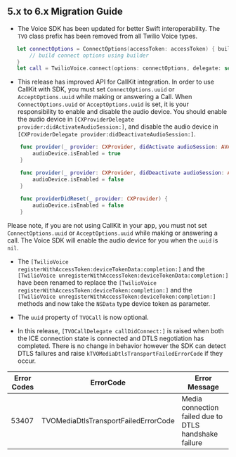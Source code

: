 ## 5.x to 6.x Migration Guide

- The Voice SDK has been updated for better Swift interoperability. The `TVO` class prefix has been removed from all Twilio Voice types.
 
 ```swift
    let connectOptions = ConnectOptions(accessToken: accessToken) { builder in
        // build connect options using builder
    }
    let call = TwilioVoice.connect(options: connectOptions, delegate: self)
 ```
 
- This release has improved API for CallKit integration. In order to use CallKit with SDK, you must set `ConnectOptions.uuid` or `AcceptOptions.uuid` while making or answering a Call. When `ConnectOptions.uuid` or `AcceptOptions.uuid` is set, it is your responsibility to enable and disable the audio device. You should enable the audio device in `[CXProviderDelegate provider:didActivateAudioSession:]`, and disable the audio device in `[CXProviderDelegate provider:didDeactivateAudioSession:]`.

```swift
    func provider(_ provider: CXProvider, didActivate audioSession: AVAudioSession) {
        audioDevice.isEnabled = true
    }

    func provider(_ provider: CXProvider, didDeactivate audioSession: AVAudioSession) {
        audioDevice.isEnabled = false
    }
    
    func providerDidReset(_ provider: CXProvider) {
        audioDevice.isEnabled = false
    }
```

Please note, if you are not using CallKit in your app, you must not set `ConnectOptions.uuid` or `AcceptOptions.uuid` while making or answering a call. The Voice SDK will enable the audio device for you when the `uuid` is `nil`. 

- The `[TwilioVoice registerWithAccessToken:deviceTokenData:completion:]` and the `[TwilioVoice unregisterWithAccessToken:deviceTokenData:completion:]` have been renamed to replace the `[TwilioVoice registerWithAccessToken:deviceToken:completion:]` and the `[TwilioVoice unregisterWithAccessToken:deviceToken:completion:]` methods and now take the `NSData` type device token as parameter.

- The `uuid` property of `TVOCall` is now optional.

- In this release, `[TVOCallDelegate callDidConnect:]` is raised when both the ICE connection state is connected and DTLS negotiation has completed. There is no change in behavior however the SDK can detect DTLS failures and raise `kTVOMediaDtlsTransportFailedErrorCode` if they occur.

| Error Codes | ErrorCode  | Error Message |
| ------------| -----------| ------------- |
| 53407 | TVOMediaDtlsTransportFailedErrorCode | Media connection failed due to DTLS handshake failure |



